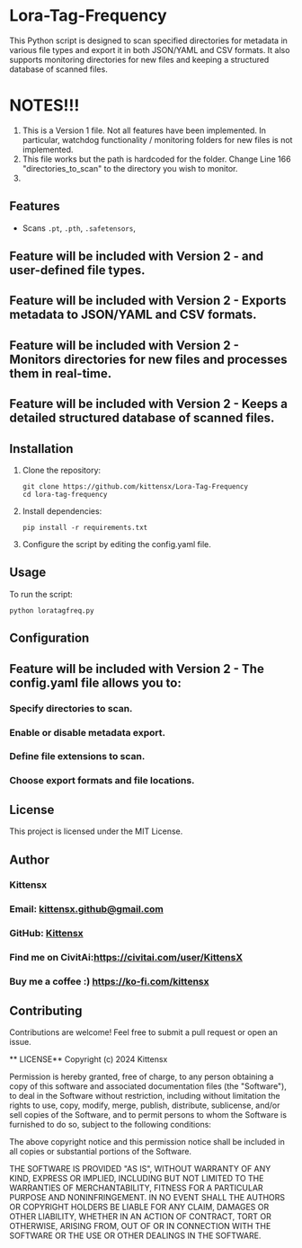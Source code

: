 # Lora-Tag-Frequency
This Python script is designed to scan specified directories for metadata in various file types and export it in both JSON/YAML and CSV formats. It also supports monitoring directories for new files and keeping a structured database of scanned files.

# NOTES!!!
1) This is a Version 1 file. Not all features have been implemented. In particular, watchdog functionality / monitoring folders for new files is not implemented.
2) This file works but the path is hardcoded for the folder. Change Line 166 "directories_to_scan" to the directory you wish to monitor.
3) 

## Features
- Scans `.pt`, `.pth`, `.safetensors`,
## Feature will be included with Version 2 - and user-defined file types.
## Feature will be included with Version 2 - Exports metadata to JSON/YAML and CSV formats.
## Feature will be included with Version 2 - Monitors directories for new files and processes them in real-time.
## Feature will be included with Version 2 - Keeps a detailed structured database of scanned files.

## Installation
1. Clone the repository:
   ```
   git clone https://github.com/kittensx/Lora-Tag-Frequency
   cd lora-tag-frequency
   ```
2. Install dependencies:
   ```
   pip install -r requirements.txt
   ```
3. Configure the script by editing the config.yaml file.


## Usage
To run the script:

   ```
   python loratagfreq.py
   ```

## Configuration
## Feature will be included with Version 2 - The config.yaml file allows you to:

### Specify directories to scan.
### Enable or disable metadata export.
### Define file extensions to scan.
### Choose export formats and file locations.

## License
This project is licensed under the MIT License.

## Author
###     Kittensx
###     Email: kittensx.github@gmail.com
###     GitHub: [Kittensx](https://github.com/Kittensx/Lora-Tag-Frequency)
###     Find me on CivitAi:https://civitai.com/user/KittensX
###     Buy me a coffee :)  https://ko-fi.com/kittensx

## Contributing
Contributions are welcome! Feel free to submit a pull request or open an issue.

** LICENSE**
Copyright (c) 2024 Kittensx

Permission is hereby granted, free of charge, to any person obtaining a copy
of this software and associated documentation files (the "Software"), to deal
in the Software without restriction, including without limitation the rights
to use, copy, modify, merge, publish, distribute, sublicense, and/or sell
copies of the Software, and to permit persons to whom the Software is
furnished to do so, subject to the following conditions:

The above copyright notice and this permission notice shall be included in all
copies or substantial portions of the Software.

THE SOFTWARE IS PROVIDED "AS IS", WITHOUT WARRANTY OF ANY KIND, EXPRESS OR
IMPLIED, INCLUDING BUT NOT LIMITED TO THE WARRANTIES OF MERCHANTABILITY,
FITNESS FOR A PARTICULAR PURPOSE AND NONINFRINGEMENT. IN NO EVENT SHALL THE
AUTHORS OR COPYRIGHT HOLDERS BE LIABLE FOR ANY CLAIM, DAMAGES OR OTHER
LIABILITY, WHETHER IN AN ACTION OF CONTRACT, TORT OR OTHERWISE, ARISING FROM,
OUT OF OR IN CONNECTION WITH THE SOFTWARE OR THE USE OR OTHER DEALINGS IN THE
SOFTWARE.

